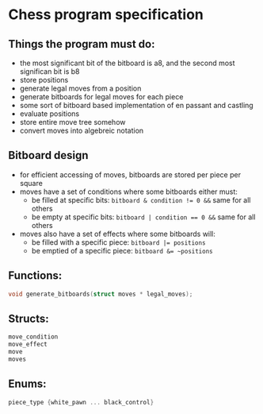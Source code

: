 # Chess program specification

## Things the program must do:
* the most significant bit of the bitboard is a8, and the second most significan bit is b8
* store positions
* generate legal moves from a position
* generate bitboards for legal moves for each piece
* some sort of bitboard based implementation of en passant and castling
* evaluate positions
* store entire move tree somehow
* convert moves into algebreic notation

## Bitboard design
* for efficient accessing of moves, bitboards are stored per piece per square
* moves have a set of conditions where some bitboards either must:
  * be filled at specific bits: `bitboard & condition != 0 &&` same for all others
  * be empty at specific bits: `bitboard | condition == 0 &&` same for all others
* moves also have a set of effects where some bitboards will:
  * be filled with a specific piece: `bitboard |= positions`
  * be emptied of a specific piece: `bitboard &= ~positions`


## Functions:
```C
void generate_bitboards(struct moves * legal_moves);
```

## Structs:
```C
move_condition
move_effect
move
moves
```

## Enums:
```C
piece_type {white_pawn ... black_control}
```